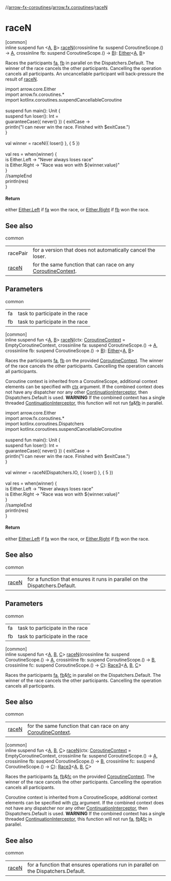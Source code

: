 //[arrow-fx-coroutines](../../index.md)/[arrow.fx.coroutines](index.md)/[raceN](race-n.md)

# raceN

[common]\
inline suspend fun &lt;[A](race-n.md), [B](race-n.md)&gt; [raceN](race-n.md)(crossinline fa: suspend CoroutineScope.() -&gt; [A](race-n.md), crossinline fb: suspend CoroutineScope.() -&gt; [B](race-n.md)): [Either](../../../arrow-core/arrow-core/arrow.core/-either/index.md)&lt;[A](race-n.md), [B](race-n.md)&gt;

Races the participants [fa](race-n.md), [fb](race-n.md) in parallel on the Dispatchers.Default. The winner of the race cancels the other participants. Cancelling the operation cancels all participants. An uncancellable participant will back-pressure the result of [raceN](race-n.md).

import arrow.core.Either\
import arrow.fx.coroutines.*\
import kotlinx.coroutines.suspendCancellableCoroutine\
\
suspend fun main(): Unit {\
  suspend fun loser(): Int =\
    guaranteeCase({ never() }) { exitCase -&gt;\
      println("I can never win the race. Finished with $exitCase.")\
    }\
\
  val winner = raceN({ loser() }, { 5 })\
\
  val res = when(winner) {\
    is Either.Left -&gt; "Never always loses race"\
    is Either.Right -&gt; "Race was won with ${winner.value}"\
  }\
  //sampleEnd\
  println(res)\
}<!--- KNIT example-race2-01.kt -->

#### Return

either [Either.Left](../../../arrow-core/arrow-core/arrow.core/-either/-left/index.md) if [fa](race-n.md) won the race, or [Either.Right](../../../arrow-core/arrow-core/arrow.core/-either/-right/index.md) if [fb](race-n.md) won the race.

## See also

common

| | |
|---|---|
| racePair | for a version that does not automatically cancel the loser. |
| [raceN](race-n.md) | for the same function that can race on any [CoroutineContext](https://kotlinlang.org/api/latest/jvm/stdlib/kotlin.coroutines/-coroutine-context/index.html). |

## Parameters

common

| | |
|---|---|
| fa | task to participate in the race |
| fb | task to participate in the race |

[common]\
inline suspend fun &lt;[A](race-n.md), [B](race-n.md)&gt; [raceN](race-n.md)(ctx: [CoroutineContext](https://kotlinlang.org/api/latest/jvm/stdlib/kotlin.coroutines/-coroutine-context/index.html) = EmptyCoroutineContext, crossinline fa: suspend CoroutineScope.() -&gt; [A](race-n.md), crossinline fb: suspend CoroutineScope.() -&gt; [B](race-n.md)): [Either](../../../arrow-core/arrow-core/arrow.core/-either/index.md)&lt;[A](race-n.md), [B](race-n.md)&gt;

Races the participants [fa](race-n.md), [fb](race-n.md) on the provided [CoroutineContext](https://kotlinlang.org/api/latest/jvm/stdlib/kotlin.coroutines/-coroutine-context/index.html). The winner of the race cancels the other participants. Cancelling the operation cancels all participants.

Coroutine context is inherited from a CoroutineScope, additional context elements can be specified with [ctx](race-n.md) argument. If the combined context does not have any dispatcher nor any other [ContinuationInterceptor](https://kotlinlang.org/api/latest/jvm/stdlib/kotlin.coroutines/-continuation-interceptor/index.html), then Dispatchers.Default is used. **WARNING** If the combined context has a single threaded [ContinuationInterceptor](https://kotlinlang.org/api/latest/jvm/stdlib/kotlin.coroutines/-continuation-interceptor/index.html), this function will not run [fa](race-n.md)&[fb](race-n.md) in parallel.

import arrow.core.Either\
import arrow.fx.coroutines.*\
import kotlinx.coroutines.Dispatchers\
import kotlinx.coroutines.suspendCancellableCoroutine\
\
suspend fun main(): Unit {\
  suspend fun loser(): Int =\
    guaranteeCase({ never() }) { exitCase -&gt;\
      println("I can never win the race. Finished with $exitCase.")\
    }\
\
  val winner = raceN(Dispatchers.IO, { loser() }, { 5 })\
\
  val res = when(winner) {\
    is Either.Left -&gt; "Never always loses race"\
    is Either.Right -&gt; "Race was won with ${winner.value}"\
  }\
  //sampleEnd\
  println(res)\
}<!--- KNIT example-race2-02.kt -->

#### Return

either [Either.Left](../../../arrow-core/arrow-core/arrow.core/-either/-left/index.md) if [fa](race-n.md) won the race, or [Either.Right](../../../arrow-core/arrow-core/arrow.core/-either/-right/index.md) if [fb](race-n.md) won the race.

## See also

common

| | |
|---|---|
| [raceN](race-n.md) | for a function that ensures it runs in parallel on the Dispatchers.Default. |

## Parameters

common

| | |
|---|---|
| fa | task to participate in the race |
| fb | task to participate in the race |

[common]\
inline suspend fun &lt;[A](race-n.md), [B](race-n.md), [C](race-n.md)&gt; [raceN](race-n.md)(crossinline fa: suspend CoroutineScope.() -&gt; [A](race-n.md), crossinline fb: suspend CoroutineScope.() -&gt; [B](race-n.md), crossinline fc: suspend CoroutineScope.() -&gt; [C](race-n.md)): [Race3](-race3/index.md)&lt;[A](race-n.md), [B](race-n.md), [C](race-n.md)&gt;

Races the participants [fa](race-n.md), [fb](race-n.md)&[fc](race-n.md) in parallel on the Dispatchers.Default. The winner of the race cancels the other participants. Cancelling the operation cancels all participants.

## See also

common

| | |
|---|---|
| [raceN](race-n.md) | for the same function that can race on any [CoroutineContext](https://kotlinlang.org/api/latest/jvm/stdlib/kotlin.coroutines/-coroutine-context/index.html). |

[common]\
inline suspend fun &lt;[A](race-n.md), [B](race-n.md), [C](race-n.md)&gt; [raceN](race-n.md)(ctx: [CoroutineContext](https://kotlinlang.org/api/latest/jvm/stdlib/kotlin.coroutines/-coroutine-context/index.html) = EmptyCoroutineContext, crossinline fa: suspend CoroutineScope.() -&gt; [A](race-n.md), crossinline fb: suspend CoroutineScope.() -&gt; [B](race-n.md), crossinline fc: suspend CoroutineScope.() -&gt; [C](race-n.md)): [Race3](-race3/index.md)&lt;[A](race-n.md), [B](race-n.md), [C](race-n.md)&gt;

Races the participants [fa](race-n.md), [fb](race-n.md)&[fc](race-n.md) on the provided [CoroutineContext](https://kotlinlang.org/api/latest/jvm/stdlib/kotlin.coroutines/-coroutine-context/index.html). The winner of the race cancels the other participants. Cancelling the operation cancels all participants.

Coroutine context is inherited from a CoroutineScope, additional context elements can be specified with [ctx](race-n.md) argument. If the combined context does not have any dispatcher nor any other [ContinuationInterceptor](https://kotlinlang.org/api/latest/jvm/stdlib/kotlin.coroutines/-continuation-interceptor/index.html), then Dispatchers.Default is used. **WARNING** If the combined context has a single threaded [ContinuationInterceptor](https://kotlinlang.org/api/latest/jvm/stdlib/kotlin.coroutines/-continuation-interceptor/index.html), this function will not run [fa](race-n.md), [fb](race-n.md)&[fc](race-n.md) in parallel.

## See also

common

| | |
|---|---|
| [raceN](race-n.md) | for a function that ensures operations run in parallel on the Dispatchers.Default. |
